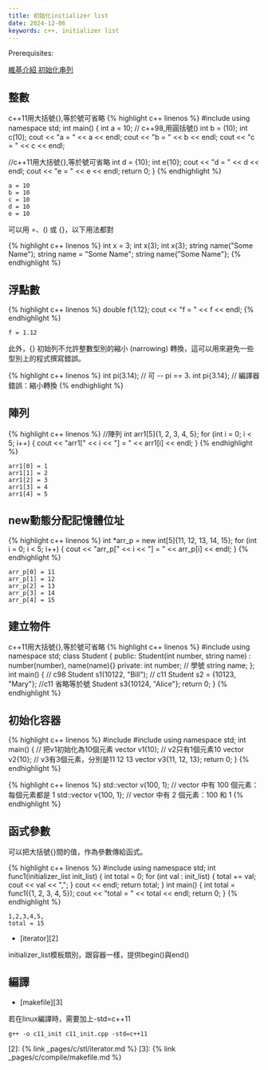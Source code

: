 ```yaml
---
title: 初始化initializer list
date: 2024-12-06
keywords: c++, initializer list
---
```


Prerequisites:

[維基介紹 初始化串列][1]

## 整數

c++11用大括號{},等於號可省略
{% highlight c++ linenos %}
#include <iostream>
using namespace std;
int main() {
  int a = 10;
  // c++98,用圓括號()
  int b = (10);
  int c(10);
  cout << "a = " << a << endl;
  cout << "b = " << b << endl;
  cout << "c = " << c << endl;
  
  //c++11用大括號{},等於號可省略
  int d = {10};
  int e{10};
  cout << "d = " << d << endl;
  cout << "e = " << e << endl;
  return 0;
}
{% endhighlight %}
```
a = 10
b = 10
c = 10
d = 10
e = 10
```

可以用 =、() 或 {}，以下用法都對

{% highlight c++ linenos %}
int x = 3;
int x(3);
int x{3};
string name("Some Name");
string name = "Some Name";
string name{"Some Name"};
{% endhighlight %}

## 浮點數

{% highlight c++ linenos %}
  double f{1.12};
  cout << "f = " << f << endl;
{% endhighlight %}
```
f = 1.12
```

此外，{} 初始列不允許整數型別的縮小 (narrowing) 轉換，這可以用來避免一些型別上的程式撰寫錯誤。

{% highlight c++ linenos %}
int pi(3.14);  // 可 -- pi == 3.
int pi{3.14};  // 編譯器錯誤：縮小轉換
{% endhighlight %}

## 陣列
{% highlight c++ linenos %}
  //陣列
  int arr1[5]{1, 2, 3, 4, 5};
  for (int i = 0; i < 5; i++) {
    cout << "arr1[" << i << "] = " << arr1[i] << endl;
  }
{% endhighlight %}
```
arr1[0] = 1
arr1[1] = 2
arr1[2] = 3
arr1[3] = 4
arr1[4] = 5
```

## new動態分配記憶體位址
{% highlight c++ linenos %}
  int *arr_p = new int[5]{11, 12, 13, 14, 15};
  for (int i = 0; i < 5; i++) {
    cout << "arr_p[" << i << "] = " << arr_p[i] << endl;
  }
{% endhighlight %}
```
arr_p[0] = 11
arr_p[1] = 12
arr_p[2] = 13
arr_p[3] = 14
arr_p[4] = 15
```

## 建立物件

c++11用大括號{},等於號可省略
{% highlight c++ linenos %}
#include <iostream>
using namespace std;
class Student {
 public:
  Student(int number, string name) : number(number), name(name){}
 private:
  int number;  // 學號
  string name;
};
int main() {
  // c98
  Student s1(10122, "Bill");
  // c11
  Student s2 = {10123, "Mary"};
  //c11 省略等於號
  Student s3{10124, "Alice"};
  return 0;
}
{% endhighlight %}

## 初始化容器
{% highlight c++ linenos %}
#include <iostream>
#include <vector>
using namespace std;
int main() {
  // 把v1初始化為10個元素
  vector<int> v1(10);
  // v2只有1個元素10
  vector<int> v2{10};
  // v3有3個元素，分別是11 12 13
  vector<int> v3{11, 12, 13};
  return 0;
}
{% endhighlight %}

{% highlight c++ linenos %}
std::vector<int> v(100, 1);  // vector 中有 100 個元素：每個元素都是 1
std::vector<int> v{100, 1};  // vector 中有 2 個元素：100 和 1
{% endhighlight %}

## 函式參數
可以把大括號{}間的值，作為參數傳給函式。

{% highlight c++ linenos %}
#include <iostream>
using namespace std;
int func1(initializer_list<int> init_list) {
  int total = 0;
  for (int val : init_list) {
    total += val;
    cout << val << ",";
  }
  cout << endl;
  return total;
}
int main() {
  int total = func1({1, 2, 3, 4, 5});
  cout << "total = " << total << endl;
  return 0;
}
{% endhighlight %}
```
1,2,3,4,5,
total = 15
```

- [iterator][2]

initializer_list模板類別，跟容器一樣，提供begin()與end()

## 編譯

- [makefile][3]

若在linux編譯時，需要加上-std=c++11
```
g++ -o c11_init c11_init.cpp -std=c++11
```


[1]: https://zh.wikipedia.org/zh-tw/C%2B%2B11
[2]: {% link _pages/c/stl/iterator.md %}
[3]: {% link _pages/c/compile/makefile.md %}